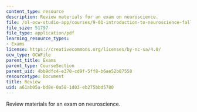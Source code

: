 ```yaml
---
content_type: resource
description: Review materials for an exam on neuroscience.
file: /ol-ocw-studio-app/courses/9-01-introduction-to-neuroscience-fall-2007/a61ab05abd8e0a581d03eb275bbd5780_9_01_ex1rev_al.pdf
file_size: 51797
file_type: application/pdf
learning_resource_types:
- Exams
license: https://creativecommons.org/licenses/by-nc-sa/4.0/
ocw_type: OCWFile
parent_title: Exams
parent_type: CourseSection
parent_uid: 4bb9dfc4-e370-cd9f-5ff8-b6ae52b87558
resourcetype: Document
title: Review
uid: a61ab05a-bd8e-0a58-1d03-eb275bbd5780
---
```

Review materials for an exam on neuroscience.